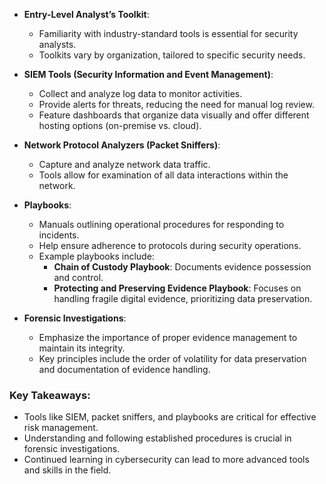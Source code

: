 

- **Entry-Level Analyst’s Toolkit**:
  - Familiarity with industry-standard tools is essential for security analysts.
  - Toolkits vary by organization, tailored to specific security needs.

- **SIEM Tools (Security Information and Event Management)**:
  - Collect and analyze log data to monitor activities.
  - Provide alerts for threats, reducing the need for manual log review.
  - Feature dashboards that organize data visually and offer different hosting options (on-premise vs. cloud).

- **Network Protocol Analyzers (Packet Sniffers)**:
  - Capture and analyze network data traffic.
  - Tools allow for examination of all data interactions within the network.

- **Playbooks**:
  - Manuals outlining operational procedures for responding to incidents.
  - Help ensure adherence to protocols during security operations.
  - Example playbooks include:
    - **Chain of Custody Playbook**: Documents evidence possession and control.
    - **Protecting and Preserving Evidence Playbook**: Focuses on handling fragile digital evidence, prioritizing data preservation.

- **Forensic Investigations**:
  - Emphasize the importance of proper evidence management to maintain its integrity.
  - Key principles include the order of volatility for data preservation and documentation of evidence handling.

### Key Takeaways:
- Tools like SIEM, packet sniffers, and playbooks are critical for effective risk management.
- Understanding and following established procedures is crucial in forensic investigations.
- Continued learning in cybersecurity can lead to more advanced tools and skills in the field.